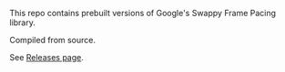 This repo contains prebuilt versions of Google's Swappy Frame Pacing library.

Compiled from source.

See [Releases page](https://github.com/godotengine/godot-angle-static/releases).